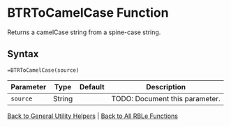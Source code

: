 # BTRToCamelCase Function

Returns a camelCase string from a spine-case string.

## Syntax

```excel
=BTRToCamelCase(source)
```

Parameter | Type | Default | Description
---|---|---|---
`source` | String |  | TODO: Document this parameter.

[Back to General Utility Helpers](Readme.md) | [Back to All RBLe Functions](..\RBLe.md#function-documentation)